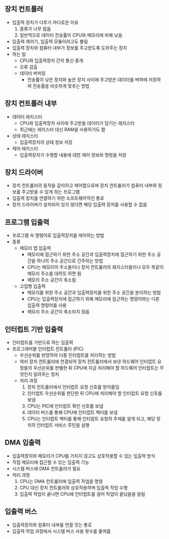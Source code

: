 ## 장치 컨트롤러

- 입출력 장치가 다루기 까다로운 이유
    1. 종류가 너무 많음
    2. 일반적으로 데이터 전송률이 CPU와 메모리에 비해 낮음
- 입출력 제어기, 입출력 모듈이라고도 불림
- 입출력 장치와 컴퓨터 내부가 정보를 주고받도록 도와주는 장치
- 하는 일
    - CPU와 입출력장치 간의 통신 중개
    - 오류 검출
    - 데이터 버퍼링
        - 전송률이 낮은 장치와 높은 장치 사이에 주고받은 데이터를 버퍼에 저장하여 전송률을 비슷하게 맞추는 방법

## 장치 컨트롤러 내부

- 데이터 레지스터
    - CPU와 입출력장치 사이에 주고받을 데이터가 담기는 레지스터
    - 최근에는 레지스터 대신 RAM을 사용하기도 함
- 상태 레지스터
    - 입출력장치의 상태 정보 저장
- 제어 레지스터
    - 입출력장치가 수행할 내용에 대한 제어 정보와 명령을 저장

## 장치 드라이버

- 장치 컨트롤러의 동작을 감지하고 제어함으로써 장치 컨트롤러가 컴퓨터 내부와 정보를 주고받을 수 있게 하는 프로그램
- 입출력 장치를 연결하기 위한 소프트웨어적인 통로
- 장치 드라이버가 설치되어 있지 않다면 해당 입출력 장치를 사용할 수 없음

## 프로그램 입출력

- 프로그램 속 명령어로 입출력장치를 제어하는 방법
- 종류
    - 메모리 맵 입출력
        - 메모리에 접근하기 위한 주소 공간과 입출력장치에 접근하기 위한 주소 공간을 하나의 주소 공간으로 간주하는 방법
        - CPU는 메모리의 주소들이나 장치 컨트롤러의 레지스터들이나 모두 똑같이 메모리 주소를 대하듯 하면 됨
        - 메모리 주소 공간이 축소됨
    - 고립형 입출력
        - 메모리를 위한 주소 공간과 입출력장치를 위한 주소 공간을 분리하는 방법
        - CPU는 입출력장치에 접근하기 위해 메모리에 접근하는 명령어와는 다른 입출력 명령어를 사용
        - 메모리 주소 공간이 축소되지 않음

## 인터럽트 기반 입출력

- 인터럽트를 기반으로 하는 입출력
- 프로그래머블 인터럽트 컨트롤러 (PIC)
    - 우선순위를 반영하여 다중 인터럽트를 처리하는 방법
    - 여러 장치 컨트롤러에 연결되어 장치 컨트롤러에서 보낸 하드웨어 인터럽트 요청들의 우선순위를 판별한 뒤 CPU에 지금 처리해야 할 하드웨어 인터럽트는 무엇인지 알려주는 장치
    - 처리 과정
        1. 장치 컨트롤러에서 인터럽트 요청 신호를 받아들임
        2. 인터럽트 우선순위를 판단한 뒤 CPU에 처리해야 할 인터럽트 요청 신호를 보냄
        3. CPU는 PIC에 인터럽트 확인 신호를 보냄
        4. 데이터 버스를 통해 CPU에 인터럽트 벡터를 보냄
        5. CPU는 인터럽트 벡터를 통해 인터럽트 요청의 주체를 알게 되고, 해당 장치의 인터럽트 서비스 루틴을 실행

## DMA 입출력

- 입출력장치와 메모리가 CPU를 거치지 않고도 상호작용할 수 있는 입출력 방식
- 직접 메모리에 접근할 수 있는 입출력 기능
- 시스템 버스에 DMA 컨트롤러가 필요
- 처리 과정
    1. CPU는 DMA 컨트롤러에 입출력 작업을 명령
    2. CPU 대신 장치 컨트롤러와 상호작용하며 입출력 작업 수행
    3. 입출력 작업이 끝나면 CPU에 인터럽트를 걸어 작업이 끝났음을 알림

## 입출력 버스

- 입출력장치와 컴퓨터 내부를 연결 짓는 통로
- 입출력 작업 과정에서 시스템 버스 사용 횟수를 줄여줌
